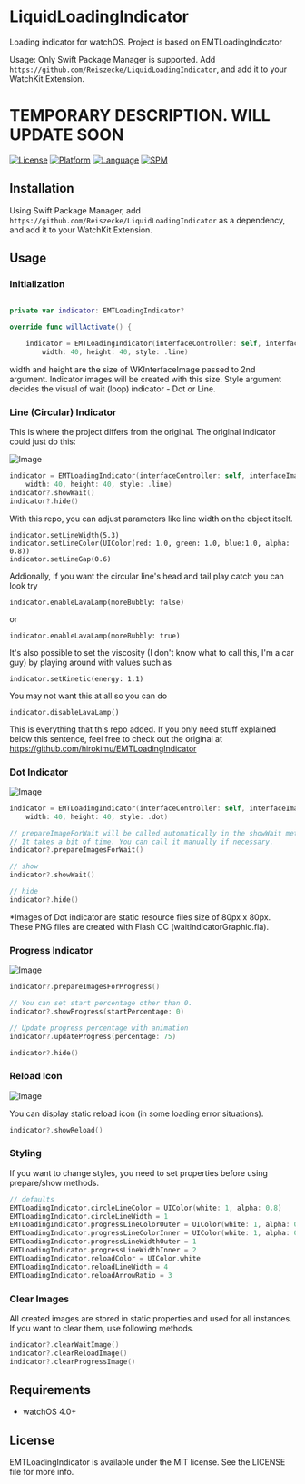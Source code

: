 # LiquidLoadingIndicator
Loading indicator for watchOS. Project is based on EMTLoadingIndicator


Usage: Only Swift Package Manager is supported. Add `https://github.com/Reiszecke/LiquidLoadingIndicator`, and add it to your WatchKit Extension. 



# TEMPORARY DESCRIPTION. WILL UPDATE SOON


[![License](https://img.shields.io/badge/license-MIT-blue.svg?style=flat
            )](http://mit-license.org) [![Platform](https://img.shields.io/badge/platform-watchOS-lightgrey.svg?style=flat
             )](https://developer.apple.com/resources/) [![Language](https://img.shields.io/badge/language-swift-orange.svg?style=flat
             )](https://developer.apple.com/swift) [![SPM](https://img.shields.io/badge/spm-compatible-brightgreen.svg?style=flat)](https://github.com/apple/swift-package-manager)

## Installation
Using Swift Package Manager, add `https://github.com/Reiszecke/LiquidLoadingIndicator` as a dependency, and add it to your WatchKit Extension.


## Usage

### Initialization

```swift

private var indicator: EMTLoadingIndicator?

override func willActivate() {

    indicator = EMTLoadingIndicator(interfaceController: self, interfaceImage: image!,
        width: 40, height: 40, style: .line)
```

width and height are the size of WKInterfaceImage passed to 2nd argument. Indicator images will be created with this size.
Style argument decides the visual of wait (loop) indicator - Dot or Line.

### Line (Circular) Indicator

This is where the project differs from the original. The original indicator could just do this:

![Image](http://www.emotionale.jp/images/git/loadingindicator/img1.jpg)

```swift
indicator = EMTLoadingIndicator(interfaceController: self, interfaceImage: image!,
    width: 40, height: 40, style: .line)
indicator?.showWait()
indicator?.hide()
```

With this repo, you can adjust parameters like line width on the object itself.

```     
indicator.setLineWidth(5.3)
indicator.setLineColor(UIColor(red: 1.0, green: 1.0, blue:1.0, alpha: 0.8))
indicator.setLineGap(0.6)
``` 

Addionally, if you want the circular line's head and tail play catch you can look try

```
indicator.enableLavaLamp(moreBubbly: false)
```

or 

```
indicator.enableLavaLamp(moreBubbly: true)
```

It's also possible to set the viscosity (I don't know what to call this, I'm a car guy) by playing around with values such as

```
indicator.setKinetic(energy: 1.1)
```
You may not want this at all so you can do 

```
indicator.disableLavaLamp()
```

This is everything that this repo added. If you only need stuff explained below this sentence, feel free to check out the original at https://github.com/hirokimu/EMTLoadingIndicator

### Dot Indicator

![Image](http://www.emotionale.jp/images/git/loadingindicator/img0.jpg)

```swift
indicator = EMTLoadingIndicator(interfaceController: self, interfaceImage: image!,
    width: 40, height: 40, style: .dot)

// prepareImageForWait will be called automatically in the showWait method at the first time.
// It takes a bit of time. You can call it manually if necessary.
indicator?.prepareImagesForWait()

// show
indicator?.showWait()

// hide
indicator?.hide()
```
*Images of Dot indicator are static resource files size of 80px x 80px.
 These PNG files are created with Flash CC (waitIndicatorGraphic.fla).


### Progress Indicator

![Image](http://www.emotionale.jp/images/git/loadingindicator/img2.jpg)

```swift
indicator?.prepareImagesForProgress()

// You can set start percentage other than 0.
indicator?.showProgress(startPercentage: 0)

// Update progress percentage with animation
indicator?.updateProgress(percentage: 75)

indicator?.hide()
```

### Reload Icon

![Image](http://www.emotionale.jp/images/git/loadingindicator/img3.jpg)

You can display static reload icon (in some loading error situations).

```swift
indicator?.showReload()
```

### Styling

If you want to change styles, you need to set properties before using prepare/show methods.

```swift
// defaults
EMTLoadingIndicator.circleLineColor = UIColor(white: 1, alpha: 0.8)
EMTLoadingIndicator.circleLineWidth = 1
EMTLoadingIndicator.progressLineColorOuter = UIColor(white: 1, alpha: 0.28)
EMTLoadingIndicator.progressLineColorInner = UIColor(white: 1, alpha: 0.70)
EMTLoadingIndicator.progressLineWidthOuter = 1
EMTLoadingIndicator.progressLineWidthInner = 2
EMTLoadingIndicator.reloadColor = UIColor.white
EMTLoadingIndicator.reloadLineWidth = 4
EMTLoadingIndicator.reloadArrowRatio = 3
```

### Clear Images

All created images are stored in static properties and used for all instances.
If you want to clear them, use following methods.

```swift
indicator?.clearWaitImage()
indicator?.clearReloadImage()
indicator?.clearProgressImage()
```

## Requirements
- watchOS 4.0+

## License
EMTLoadingIndicator is available under the MIT license. See the LICENSE file for more info.

